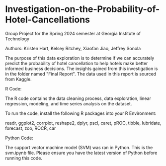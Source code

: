 # Investigation-on-the-Probability-of-Hotel-Cancellations

Group Project for the Spring 2024 semester at Georgia Institute of Technology

Authors: Kristen Hart, Kelsey Ritchey, Xiaofan Jiao, Jeffrey Sonola

The purpose of this data exploration is to determine if we can accurately predict the probability of hotel cancellation to help hotels make better informed business decisions. The insights gained from this investigation is in the folder named "Final Report". The data used in this report is sourced from Kaggle.

R Code:

The R code contains the data cleaning process, data exploration, linear regression, modeling, and time series analysis on the dataset. 

To run the code, install the following R packages into your R Environment:

readr, ggplot2, corrplot, reshape2, dplyr, pscl, caret, pROC, tibble, lubridate, forecast, zoo, ROCR, car

Python Code:

The support vector machine model (SVM) was ran in Python. This is the svm.ipynb file. Please ensure you have the latest version of Python before running this code.
